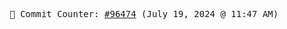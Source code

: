 <p align="center">
    <samp>
        📮 Commit Counter: <a href="https://github.com/Javascript-void0/Javascript-void0/commits/main">#96474</a> (July 19, 2024 @ 11:47 AM)
    </samp>
</p>
